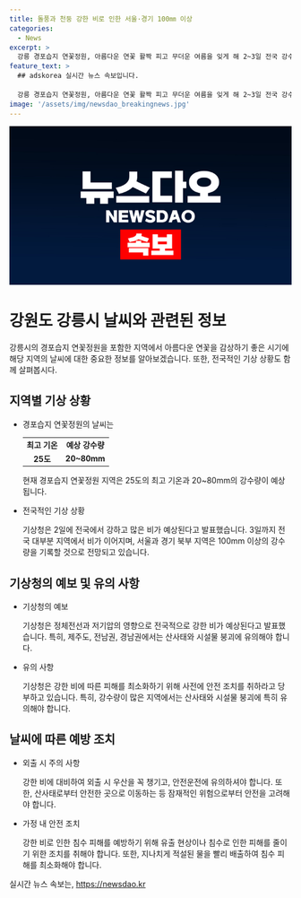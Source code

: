 ```yaml
---
title: 돌풍과 천둥 강한 비로 인한 서울·경기 100㎜ 이상
categories:
  - News
excerpt: >
  강릉 경포습지 연꽃정원, 아름다운 연꽃 활짝 피고 무더운 여름을 잊게 해 2~3일 전국 강수량 예보, 수도권 100㎜ 이상, 경기 북부 120㎜ 이상 예상. 전라권에 열대야 예상되며, 산사태와 시설물 붕괴에 유의 요망. 오늘 낮 최고기온 30도 밑돌 것으로 전망, 경북권에서 열대야 발생할 수 있음. (150자)
feature_text: >
  ## adskorea 실시간 뉴스 속보입니다.

  강릉 경포습지 연꽃정원, 아름다운 연꽃 활짝 피고 무더운 여름을 잊게 해 2~3일 전국 강수량 예보, 수도권 100㎜ 이상, 경기 북부 120㎜ 이상 예상. 전라권에 열대야 예상되며, 산사태와 시설물 붕괴에 유의 요망. 오늘 낮 최고기온 30도 밑돌 것으로 전망, 경북권에서 열대야 발생할 수 있음. (150자)
image: '/assets/img/newsdao_breakingnews.jpg'
---
```


<p><img src="/assets/img/newsdao_breakingnews.jpg" alt="adskorea 속보" /></p>

<h1>강원도 강릉시 날씨와 관련된 정보</h1>

<p data-ke-size="size16">강릉시의 경포습지 연꽃정원을 포함한 지역에서 아름다운 연꽃을 감상하기 좋은 시기에 해당 지역의 날씨에 대한 중요한 정보를 알아보겠습니다. 또한, 전국적인 기상 상황도 함께 살펴봅시다.</p>

<h2 data-ke-size="size26">지역별 기상 상황</h2>

<ul>
    <li>경포습지 연꽃정원의 날씨는</li>
    <table>
        <tr>
            <td style="text-align: center; height: 17px;"><b>최고 기온</b></td>
            <td style="text-align: center; height: 17px;"><b>예상 강수량</b></td>
        </tr>
        <tr>
            <td style="text-align: center; height: 17px;"><b>25도</b></td>
            <td style="text-align: center; height: 17px;"><b>20~80mm</b></td>
        </tr>
    </table>
    <p data-ke-size="size16">현재 경포습지 연꽃정원 지역은 25도의 최고 기온과 20~80mm의 강수량이 예상됩니다.</p>
    <li>전국적인 기상 상황</li>
    <p data-ke-size="size16">기상청은 2일에 전국에서 강하고 많은 비가 예상된다고 발표했습니다. 3일까지 전국 대부분 지역에서 비가 이어지며, 서울과 경기 북부 지역은 100mm 이상의 강수량을 기록할 것으로 전망되고 있습니다.</p>
</ul>

<h2 data-ke-size="size26">기상청의 예보 및 유의 사항</h2>

<ul>
    <li>기상청의 예보</li>
    <p data-ke-size="size16">기상청은 정체전선과 저기압의 영향으로 전국적으로 강한 비가 예상된다고 발표했습니다. 특히, 제주도, 전남권, 경남권에서는 산사태와 시설물 붕괴에 유의해야 합니다.</p>
    <li>유의 사항</li>
    <p data-ke-size="size16">기상청은 강한 비에 따른 피해를 최소화하기 위해 사전에 안전 조치를 취하라고 당부하고 있습니다. 특히, 강수량이 많은 지역에서는 산사태와 시설물 붕괴에 특히 유의해야 합니다.</p>
</ul>

<h2 data-ke-size="size26">날씨에 따른 예방 조치</h2>

<ul>
    <li>외출 시 주의 사항</li>
    <p data-ke-size="size16">강한 비에 대비하여 외출 시 우산을 꼭 챙기고, 안전운전에 유의하셔야 합니다. 또한, 산사태로부터 안전한 곳으로 이동하는 등 잠재적인 위험으로부터 안전을 고려해야 합니다.</p>
    <li>가정 내 안전 조치</li>
    <p data-ke-size="size16">강한 비로 인한 침수 피해를 예방하기 위해 유출 현상이나 침수로 인한 피해를 줄이기 위한 조치를 취해야 합니다. 또한, 지나치게 적설된 물을 빨리 배출하여 침수 피해를 최소화해야 합니다.</p>
</ul>

<p data-ke-size="size16"></p>
실시간 뉴스 속보는, <a href="https://newsdao.kr" rel="dofollow">https://newsdao.kr</a>


